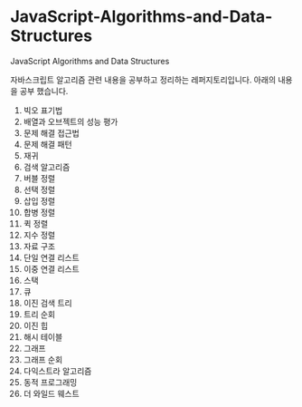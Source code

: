 # JavaScript-Algorithms-and-Data-Structures
JavaScript Algorithms and Data Structures


자바스크립트 알고리즘 관련 내용을 공부하고 정리하는 레퍼지토리입니다. 아래의 내용을 공부 했습니다.

1. 빅오 표기법
2. 배열과 오브젝트의 성능 평가
3. 문제 해결 접근법
4. 문제 해결 패턴
5. 재귀
6. 검색 알고리즘
7. 버블 정렬
8. 선택 정렬
9. 삽입 정렬
10. 합병 정렬
11. 퀵 정렬
12. 지수 정렬
13. 자료 구조
14. 단일 연결 리스트
15. 이중 연결 리스트
16. 스택
17. 큐
18. 이진 검색 트리
19. 트리 순회
20. 이진 힙
21. 해시 테이블
22. 그래프
23. 그래프 순회
24. 다익스트라 알고리즘
25. 동적 프로그래밍
26. 더 와일드 웨스트
